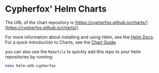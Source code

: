 # Cypherfox' Helm Charts

The URL of the chart repository is [https://cypherfox.github.io/charts/](https://cypherfox.github.io/charts/).

For more information about installing and using Helm, see the
[Helm Docs](https://helm.sh/docs/). For a quick introduction to Charts, see the [Chart Guide](https://helm.sh/docs/topics/charts/).

you can also use the `Makefile` to quickly add this repo to your helm repositories by running:

```sh
make helm-add-cypherfox
```
